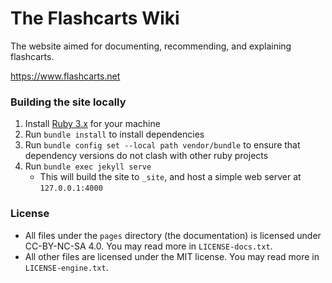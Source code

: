 # The Flashcarts Wiki

The website aimed for documenting, recommending, and explaining flashcarts.

https://www.flashcarts.net


### Building the site locally

1. Install [Ruby 3.x](https://www.ruby-lang.org/) for your machine
1. Run `bundle install` to install dependencies
1. Run `bundle config set --local path vendor/bundle` to ensure that dependency versions do not clash with other ruby projects
1. Run `bundle exec jekyll serve`
    - This will build the site to `_site`, and host a simple web server at `127.0.0.1:4000`


### License

- All files under the `pages` directory (the documentation) is licensed under CC-BY-NC-SA 4.0. You may read more in `LICENSE-docs.txt`.
- All other files are licensed under the MIT license. You may read more in `LICENSE-engine.txt`.
